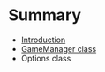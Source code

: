 # Summary

* [Introduction](README.md)
* [GameManager class](Docs/gamemanager_class.md)
* Options class

